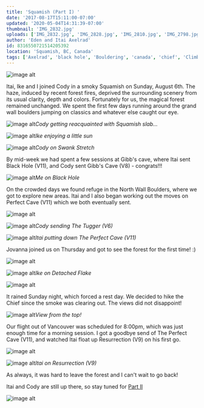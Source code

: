 ```yaml
---
title: 'Squamish (Part I) '
date: '2017-08-17T15:11:00-07:00'
updated: '2020-05-04T14:31:39-07:00'
thumbnail: 'IMG_2832.jpg'
uploads: ['IMG_2832.jpg', 'IMG_2828.jpg', 'IMG_2810.jpg', 'IMG_2798.jpg', 'IMG_2861.jpg', 'IMG_2878.jpg', 'IMG_2899.jpg', 'IMG_2884.jpg', 'IMG_3503.JPG', 'IMG_2977.JPG', 'IMG_2935.jpg', 'IMG_2930.jpg', 'IMG_2970.JPG', 'IMG_2962.jpg', 'IMG_2932.jpg']
author: 'Eden and Itai Axelrad'
id: 8316550721514205392
location: 'Squamish, BC, Canada'
tags: ['Axelrad', 'black hole', 'Bouldering', 'canada', 'chief', 'Climbing', 'Eden', 'Five', 'Five Ten', 'forest', 'grand wall', 'granite', 'Itai', 'north wall', 'perfect cave', 'resurrection', 'Squamish', 'Ten']
---
```


![image alt](uploads/IMG_2832.jpg)

Itai, Ike and I joined Cody in a smoky Squamish on Sunday, August 6th. The haze, induced by recent forest fires, deprived the surrounding scenery from its usual clarity, depth and colors. Fortunately for us, the magical forest remained unchanged. We spent the first few days running around the grand wall boulders jumping on classics and whatever else caught our eye.

![image alt](uploads/IMG_2828.jpg)*Cody getting reacquainted with Squamish slab...*

![image alt](uploads/IMG_2810.jpg)*Ike enjoying a little sun*

![image alt](uploads/IMG_2798.jpg)*Cody on Swank Stretch*

By mid-week we had spent a few sessions at Gibb's cave, where Itai sent Black Hole (V11), and Cody sent Gibb's Cave (V8) - congrats!!!

![image alt](uploads/IMG_2861.jpg)*Me on Black Hole*

On the crowded days we found refuge in the North Wall Boulders, where we got to explore new areas. Itai and I also began working out the moves on Perfect Cave (V11) which we both eventually sent. 

![image alt](uploads/IMG_2878.jpg)

![image alt](uploads/IMG_2899.jpg)*Cody sending The Tugger (V6)*

![image alt](uploads/IMG_2884.jpg)*Itai putting down The Perfect Cave (V11)*

Jovanna joined us on Thursday and got to see the forest for the first time! :)

![image alt](uploads/IMG_3503.JPG)

![image alt](uploads/IMG_2977.JPG)*Ike on Detached Flake*

![image alt](uploads/IMG_2935.jpg)

It rained Sunday night, which forced a rest day. We decided to hike the Chief since the smoke was clearing out. The views did not disappoint! 

![image alt](uploads/IMG_2930.jpg)*View from the top!*

Our flight out of Vancouver was scheduled for 8:00pm, which was just enough time for a morning session. I got a goodbye send of The Perfect Cave (V11), and watched Itai float up Resurrection (V9) on his first go.

![image alt](uploads/IMG_2970.JPG)

![image alt](uploads/IMG_2962.jpg)*Itai on Resurrection (V9)*

As always, it was hard to leave the forest and I can't wait to go back! 

Itai and Cody are still up there, so stay tuned for [Part II](http://www.axelradclimbing.com/2017/08/squamish-part-ii.html)

![image alt](uploads/IMG_2932.jpg)

